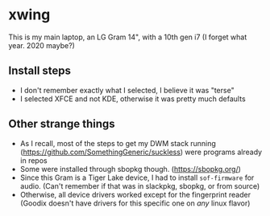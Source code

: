 # xwing
This is my main laptop, an LG Gram 14", with a 10th gen i7 (I forget what year. 2020 maybe?)

## Install steps
* I don't remember exactly what I selected, I believe it was "terse"
* I selected XFCE and not KDE, otherwise it was pretty much defaults

## Other strange things
* As I recall, most of the steps to get my DWM stack running (https://github.com/SomethingGeneric/suckless) were programs already in repos
* Some were installed through sbopkg though. (https://sbopkg.org/)
* Since this Gram is a Tiger Lake device, I had to install `sof-firmware` for audio. (Can't remember if that was in slackpkg, sbopkg, or from source)
* Otherwise, all device drivers worked except for the fingerprint reader (Goodix doesn't have drivers for this specific one on *any* linux flavor)